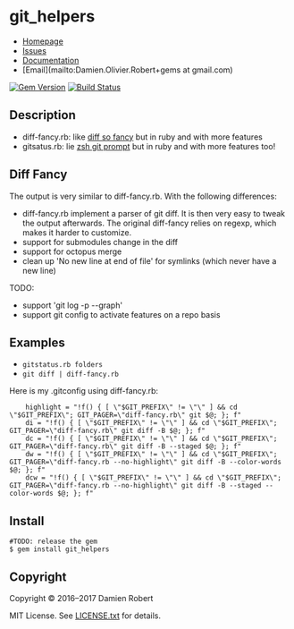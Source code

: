 # git_helpers

* [Homepage](https://github.com/DamienRobert/git_helpers#readme)
* [Issues](https://github.com/DamienRobert/git_helpers/issues)
* [Documentation](http://rubydoc.info/gems/git_helpers)
* [Email](mailto:Damien.Olivier.Robert+gems at gmail.com)

[![Gem Version](https://img.shields.io/gem/v/git_helpers.svg)](https://rubygems.org/gems/git_helpers)
[![Build Status](https://travis-ci.org/DamienRobert/git_helpers.svg?branch=master)](https://travis-ci.org/DamienRobert/git_helpers)

## Description

- diff-fancy.rb: like [diff so fancy](https://github.com/so-fancy/diff-so-fancy) but in ruby and with more features
- gitsatus.rb: lie [zsh git prompt](https://github.com/olivierverdier/zsh-git-prompt) but in ruby and with more features too!

## Diff Fancy

The output is very similar to diff-fancy.rb. With the following
differences:
- diff-fancy.rb implement a parser of git diff. It is then very easy to
  tweak the output afterwards. The original diff-fancy relies on regexp,
  which makes it harder to customize.
- support for submodules change in the diff
- support for octopus merge
- clean up 'No new line at end of file' for symlinks (which never have a new line)

TODO:
- support 'git log -p --graph'
- support git config to activate features on a repo basis

## Examples

- `gitstatus.rb folders`
- `git diff | diff-fancy.rb`

Here is my .gitconfig using diff-fancy.rb:

~~~
	highlight = "!f() { [ \"$GIT_PREFIX\" != \"\" ] && cd \"$GIT_PREFIX\"; GIT_PAGER=\"diff-fancy.rb\" git $@; }; f"
	di = "!f() { [ \"$GIT_PREFIX\" != \"\" ] && cd \"$GIT_PREFIX\"; GIT_PAGER=\"diff-fancy.rb\" git diff -B $@; }; f"
	dc = "!f() { [ \"$GIT_PREFIX\" != \"\" ] && cd \"$GIT_PREFIX\"; GIT_PAGER=\"diff-fancy.rb\" git diff -B --staged $@; }; f"
	dw = "!f() { [ \"$GIT_PREFIX\" != \"\" ] && cd \"$GIT_PREFIX\"; GIT_PAGER=\"diff-fancy.rb --no-highlight\" git diff -B --color-words $@; }; f"
	dcw = "!f() { [ \"$GIT_PREFIX\" != \"\" ] && cd \"$GIT_PREFIX\"; GIT_PAGER=\"diff-fancy.rb --no-highlight\" git diff -B --staged --color-words $@; }; f"
~~~

## Install

    #TODO: release the gem
    $ gem install git_helpers

## Copyright

Copyright © 2016–2017 Damien Robert

MIT License. See [LICENSE.txt](./LICENSE.txt) for details.
